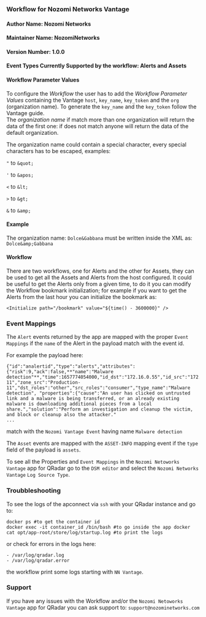 ### Workflow for Nozomi Networks Vantage

#### Author Name: Nozomi Networks
#### Maintainer Name: NozomiNetworks
#### Version Number: 1.0.0
#### Event Types Currently Supported by the workflow: Alerts and Assets

#### Workflow Parameter Values
To configure the _Workflow_ the user has to add the _Workflow Parameter Values_ containing the Vantage `host`, `key_name`, `key_token` and the `org` (organization name).
To generate the `key_name` and the `key_token` follow the Vantage guide.  
The _organization name_ if match more than one organization will return the data of the first one: if does not match anyone will return the data of the default organization.


The organization name could contain a special character, every special characters has to be escaped, examples:

`"` to  `&quot;`

`'` to `&apos;`

`<` to `&lt;`

`>` to `&gt;`

`&` to `&amp;`


#### Example

The organization name:
```Dolce&Gabbana```
must be written inside the XML as:
```Dolce&amp;Gabbana```

#### Workflow
There are two workflows, one for Alerts and the other for Assets, they can be used to get all the Assets and Alerts from the host configured.
It could be useful to get the Alerts only from a given time, to do it you can modify the Workflow bookmark initialization; for example if you want to get the Alerts from the last hour you can initialize the bookmark as:

```<Initialize path="/bookmark" value="${time() - 3600000}" />```

### Event Mappings

The `Alert` events returned by the app are mapped with the proper `Event Mappings` if the `name` of the Alert in the payload match with the event id.

For example the payload here:
```
{"id":"analertid","type":"alerts","attributes":{"risk":9,"ack":false,**"name":"Malware detection"**,"time":1657774054000,"id_dst":"172.16.0.55","id_src":"172.16.0.253","ip_dst":"172.16.0.55","ip_src":"172.16.0.253","status":"open","mac_dst":"00:0c:BB:BB:BB:BB","mac_src":"00:AA:AA:AA:AA:AA","port_dst":445,"port_src":43221,"protocol":"smb","zone_dst":"Production-11","zone_src":"Production-11","dst_roles":"other","src_roles":"consumer","type_name":"Malware detection", "properties":{"cause":"An user has clicked on untrusted link and a malware is being transferred, or an already existing malware is downloading additional pieces from a local share.","solution":"Perform an investigation and cleanup the victim, and block or cleanup also the attacker."
...
```
match with the `Nozomi Vantage Event` having name `Malware detection`

The `Asset` events are mapped with the `ASSET-INFO` mapping event if the `type` field of the payload is `assets`.

To see all the Properties and `Event Mappings` in the `Nozomi Netoworks Vantage` app for QRadar go to the `DSM editor` and select the `Nozomi Networks Vantage`  `Log Source Type`.

### Troubbleshooting
To see the logs of the apconnect via `ssh` with your QRadar instance and go to:

```
docker ps #to get the container id 
docker exec -it container_id /bin/bash #to go inside the app docker 
cat opt/app-root/store/log/startup.log #to print the logs
```

or check for errors in the logs here:

```
- /var/log/qradar.log
- /var/log/qradar.error
```

the workflow print some logs starting with `NN Vantage`.

### Support
If you have any issues with the Workflow and/or the `Nozomi Netoworks Vantage` app for QRadar you can ask support to:
`support@nozominetworks.com`
